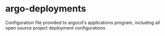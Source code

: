 # argo-deployments
Configuration file provided to argocd's applications program, including all open source project deployment configurations
